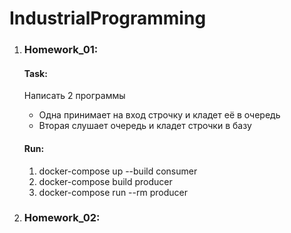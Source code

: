 # IndustrialProgramming
1. ### Homework_01: 
    #### Task:
    Написать 2 программы
    - Одна принимает на вход строчку и кладет её в очередь
    - Вторая слушает очередь и кладет строчки в базу
    
    #### Run:
    1. docker-compose up --build consumer
    1. docker-compose build producer
    1. docker-compose run --rm producer

1. ### Homework_02: 
